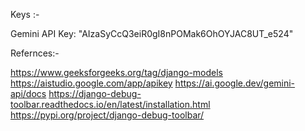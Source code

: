 Keys :-

Gemini API Key: "AIzaSyCcQ3eiR0gI8nPOMak6OhOYJAC8UT_e524"

Refernces:-

https://www.geeksforgeeks.org/tag/django-models
https://aistudio.google.com/app/apikey
https://ai.google.dev/gemini-api/docs
https://django-debug-toolbar.readthedocs.io/en/latest/installation.html
https://pypi.org/project/django-debug-toolbar/
